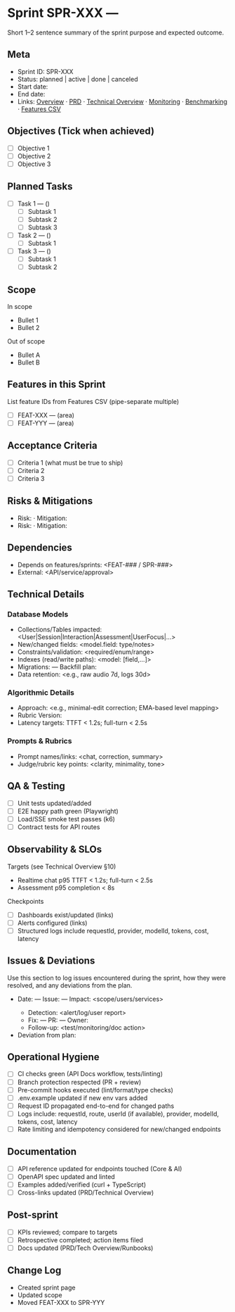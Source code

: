 # Sprint SPR-XXX — <Sprint Name>

Short 1–2 sentence summary of the sprint purpose and expected outcome.

## Meta
- Sprint ID: SPR-XXX
- Status: planned | active | done | canceled
- Start date: <YYYY-MM-DD>
- End date: <YYYY-MM-DD>
- Links: [Overview](./overview.md) · [PRD](../../planning/prd.md) · [Technical Overview](../../planning/technical-overview.md) · [Monitoring](../../ops/monitoring.md) · [Benchmarking](../../ops/benchmarking.md) · [Features CSV](../features.csv)

## Objectives (Tick when achieved)
- [ ] Objective 1
- [ ] Objective 2
- [ ] Objective 3

## Planned Tasks
- [ ] Task 1 — <owner> (<estimate>)
   - [ ] Subtask 1
   - [ ] Subtask 2
   - [ ] Subtask 3
- [ ] Task 2 — <owner> (<estimate>)
   - [ ] Subtask 1
- [ ] Task 3 — <owner> (<estimate>)
   - [ ] Subtask 1
   - [ ] Subtask 2

## Scope
In scope
- Bullet 1
- Bullet 2

Out of scope
- Bullet A
- Bullet B

## Features in this Sprint
List feature IDs from Features CSV (pipe-separate multiple)
- [ ] FEAT-XXX — <feature name> (area)
- [ ] FEAT-YYY — <feature name> (area)

## Acceptance Criteria
- [ ] Criteria 1 (what must be true to ship)
- [ ] Criteria 2
- [ ] Criteria 3

## Risks & Mitigations
- Risk: <description> · Mitigation: <plan>
- Risk: <description> · Mitigation: <plan>

## Dependencies
- Depends on features/sprints: <FEAT-### / SPR-###>
- External: <API/service/approval>

## Technical Details
### Database Models
- Collections/Tables impacted: <User|Session|Interaction|Assessment|UserFocus|...>
- New/changed fields: <model.field: type/notes>
- Constraints/validation: <required/enum/range>
- Indexes (read/write paths): <model: [field,...]>
- Migrations: <id or link> — Backfill plan: <steps or NA>
- Data retention: <e.g., raw audio 7d, logs 30d>

### Algorithmic Details
- Approach: <e.g., minimal-edit correction; EMA-based level mapping>
- Rubric Version: <v1>
- Latency targets: TTFT < 1.2s; full-turn < 2.5s

### Prompts & Rubrics
- Prompt names/links: <chat, correction, summary>
- Judge/rubric key points: <clarity, minimality, tone>

## QA & Testing
- [ ] Unit tests updated/added
- [ ] E2E happy path green (Playwright)
- [ ] Load/SSE smoke test passes (k6)
- [ ] Contract tests for API routes

## Observability & SLOs
Targets (see Technical Overview §10)
- Realtime chat p95 TTFT < 1.2s; full-turn < 2.5s
- Assessment p95 completion < 8s

Checkpoints
- [ ] Dashboards exist/updated (links)
- [ ] Alerts configured (links)
- [ ] Structured logs include requestId, provider, modelId, tokens, cost, latency

## Issues & Deviations
Use this section to log issues encountered during the sprint, how they were resolved, and any deviations from the plan.

- Date: <YYYY-MM-DD> — Issue: <short summary> — Impact: <scope/users/services>
  - Detection: <alert/log/user report>
  - Fix: <what changed> — PR: <link> — Owner: <name>
  - Follow-up: <test/monitoring/doc action>
- Deviation from plan: <what changed and why>

## Operational Hygiene
- [ ] CI checks green (API Docs workflow, tests/linting)
- [ ] Branch protection respected (PR + review)
- [ ] Pre-commit hooks executed (lint/format/type checks)
- [ ] .env.example updated if new env vars added
- [ ] Request ID propagated end-to-end for changed paths
- [ ] Logs include: requestId, route, userId (if available), provider, modelId, tokens, cost, latency
- [ ] Rate limiting and idempotency considered for new/changed endpoints

## Documentation
- [ ] API reference updated for endpoints touched (Core & AI)
- [ ] OpenAPI spec updated and linted
- [ ] Examples added/verified (curl + TypeScript)
- [ ] Cross-links updated (PRD/Technical Overview)

## Post-sprint
- [ ] KPIs reviewed; compare to targets
- [ ] Retrospective completed; action items filed
- [ ] Docs updated (PRD/Tech Overview/Runbooks)

## Change Log
- <YYYY-MM-DD> Created sprint page
- <YYYY-MM-DD> Updated scope
- <YYYY-MM-DD> Moved FEAT-XXX to SPR-YYY

